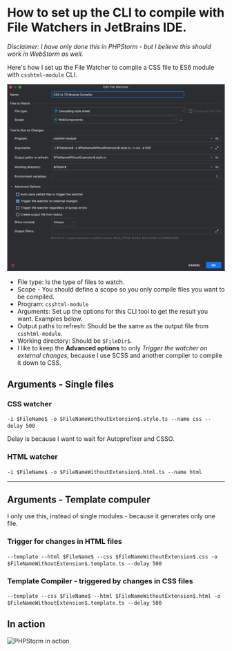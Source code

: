 # How to set up the CLI to compile with File Watchers in JetBrains IDE.

*Disclaimer: I have only done this in PHPStorm - but I believe this should work in WebStorm as well*.

Here's how I set up the File Watcher to compile a CSS file to ES6 module with `csshtml-module` CLI.

![PHPStorm File Watchers Example](https://github.com/rammewerk/csshtml-module/blob/main/.github/readme/file-watcher-example.png?raw=true)

* File type: Is the type of files to watch.
* Scope - You should define a scope so you only compile files you want to be compiled.
* Program: `csshtml-module`
* Arguments: Set up the options for this CLI tool to get the result you want. Examples below.
* Output paths to refresh: Should be the same as the output file from `csshtml-module`.
* Working directory: Should be `$FileDir$`.
* I like to keep the **Advanced options** to only *Trigger the watcher on external changes*, because I use SCSS and
  another compiler to compile it down to CSS.

## Arguments - Single files

### CSS watcher

```shell
-i $FileName$ -o $FileNameWithoutExtension$.style.ts --name css --delay 500
```

Delay is because I want to wait for Autoprefixer and CSSO.

### HTML watcher

```shell
-i $FileName$ -o $FileNameWithoutExtension$.html.ts --name html
```

---

## Arguments - Template compuler
I only use this, instead of single modules - because it generates only one file.

### Trigger for changes in HTML files

````shell
--template --html $FileName$ --css $FileNameWithoutExtension$.css -o $FileNameWithoutExtension$.template.ts --delay 500
````

### Template Compiler - triggered by changes in CSS files
````shell
--template --css $FileName$ --html $FileNameWithoutExtension$.html -o $FileNameWithoutExtension$.template.ts --delay 500
````

## In action
![PHPStorm in action](https://github.com/rammewerk/csshtml-module/blob/main/.github/readme/phpstorm.gif?raw=true)
